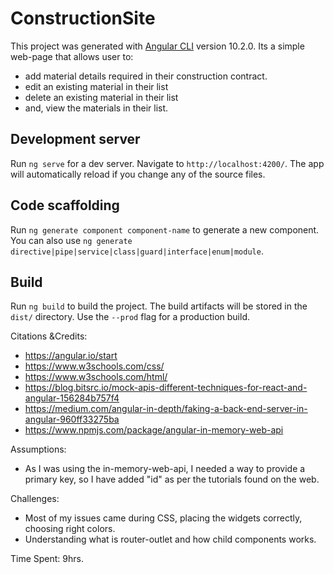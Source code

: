 # ConstructionSite

This project was generated with [Angular CLI](https://github.com/angular/angular-cli) version 10.2.0.
Its a simple web-page that allows user to:
 - add material details required in their construction contract.
 - edit an existing material in their list
 - delete an existing material in their list
 - and, view the materials in their list.
 
## Development server

Run `ng serve` for a dev server. Navigate to `http://localhost:4200/`. The app will automatically reload if you change any of the source files.

## Code scaffolding

Run `ng generate component component-name` to generate a new component. You can also use `ng generate directive|pipe|service|class|guard|interface|enum|module`.

## Build


Run `ng build` to build the project. The build artifacts will be stored in the `dist/` directory. Use the `--prod` flag for a production build.

Citations &Credits:
- https://angular.io/start
- https://www.w3schools.com/css/
- https://www.w3schools.com/html/
- https://blog.bitsrc.io/mock-apis-different-techniques-for-react-and-angular-156284b757f4
- https://medium.com/angular-in-depth/faking-a-back-end-server-in-angular-960ff33275ba
- https://www.npmjs.com/package/angular-in-memory-web-api

Assumptions: 
- As I was using the in-memory-web-api, I needed a way to provide a primary key, so I have added "id" as per the tutorials found on the web.

Challenges:
- Most of my issues came during CSS, placing the widgets correctly, 
choosing right colors.
- Understanding what is router-outlet and how child components works.

Time Spent: 9hrs.


